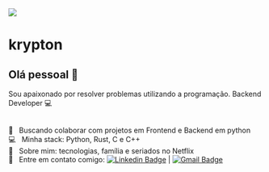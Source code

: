 <img width="auto" src="https://github.com/pedrorichil/pedrorichil/blob/master/banner.png">


# krypton

## Olá pessoal 👋
Sou apaixonado por resolver problemas utilizando a programação.
Backend Developer :computer:

 <br/> :purple_heart: &nbsp; Buscando colaborar com projetos em Frontend e Backend em python
 <br/> :computer: &nbsp; Minha stack: Python, Rust, C e C++
 <br/> 💬  &nbsp; Sobre mim: tecnologias, família e seriados no Netflix
 <br/> :email: &nbsp; Entre em contato comigo: [![Linkedin Badge](https://img.shields.io/badge/-AlexiaKattah-blue?style=flat-square&logo=Linkedin&logoColor=white&link=https://www.linkedin.com/in/alexiakattah/)](https://www.linkedin.com/in/alexiakattah/) 
| 
[![Gmail Badge](https://img.shields.io/badge/-alexiakattah@gmail.com-c14438?style=flat-square&logo=Gmail&logoColor=white&link=mailto:alexiakattah@gmail.com)](mailto:alexiakattah@gmail.com)
